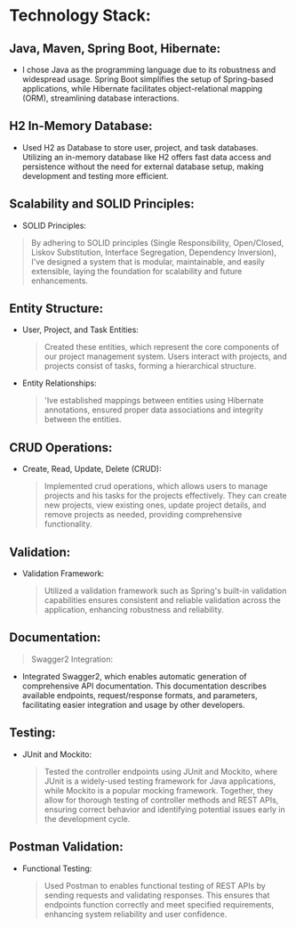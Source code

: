 # Technology Stack:

## Java, Maven, Spring Boot, Hibernate: 
* I chose Java as the programming language due to its robustness and widespread usage. Spring Boot simplifies the setup of Spring-based applications, while Hibernate facilitates object-relational mapping (ORM), streamlining database interactions.
## H2 In-Memory Database: 
* Used H2 as Database to store user, project, and task databases. Utilizing an in-memory database like H2 offers fast data access and persistence without the need for external database setup, making development and testing more efficient.

## Scalability and SOLID Principles:

* SOLID Principles:
> By adhering to SOLID principles (Single Responsibility, Open/Closed, Liskov Substitution, Interface Segregation, Dependency Inversion), I've designed a system that is modular, maintainable, and easily extensible, laying the foundation for scalability and future enhancements.

## Entity Structure:

* User, Project, and Task Entities:
  > Created these entities, which represent the core components of our project management system. Users interact with projects, and projects consist of tasks, forming a hierarchical structure.
* Entity Relationships:
  > 'Ive established mappings between entities using Hibernate annotations, ensured proper data associations and integrity between the entities.

## CRUD Operations:

* Create, Read, Update, Delete (CRUD):
  > Implemented crud operations, which allows users to manage projects and his tasks for the projects effectively. They can create new projects, view existing ones, update project details, and remove projects as needed, providing comprehensive functionality.

## Validation:

* Validation Framework:
  > Utilized a validation framework such as Spring's built-in validation capabilities ensures consistent and reliable validation across the application, enhancing robustness and reliability.

## Documentation:

> Swagger2 Integration:
* Integrated Swagger2, which enables automatic generation of comprehensive API documentation. This documentation describes available endpoints, request/response formats, and parameters, facilitating easier integration and usage by other developers.

## Testing:

* JUnit and Mockito:
  > Tested the controller endpoints using JUnit and Mockito, where JUnit is a widely-used testing framework for Java applications, while Mockito is a popular mocking framework. Together, they allow for thorough testing of controller methods and REST APIs, ensuring correct behavior and identifying potential issues early in the development cycle.

## Postman Validation:

* Functional Testing:
  > Used Postman to enables functional testing of REST APIs by sending requests and validating responses. This ensures that endpoints function correctly and meet specified requirements, enhancing system reliability and user confidence.
